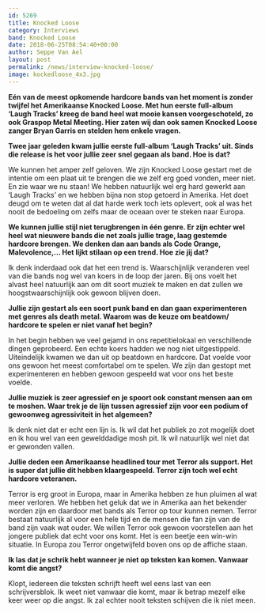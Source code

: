 ```yaml
---
id: 5269
title: Knocked Loose
category: Interviews
band: Knocked Loose
date: 2018-06-25T08:54:40+00:00
author: Seppe Van Ael
layout: post
permalink: /news/interview-knocked-loose/
image: kockedloose_4x3.jpg
---
```

**Eén van de meest opkomende hardcore bands van het moment is zonder twijfel het Amerikaanse Knocked Loose. Met hun eerste full-album ‘Laugh Tracks’ kreeg de band heel wat mooie kansen voorgeschoteld, zo ook Graspop Metal Meeting. Hier zaten wij dan ook samen Knocked Loose zanger Bryan Garris en stelden hem enkele vragen.**

**Twee jaar geleden kwam jullie eerste full-album ‘Laugh Tracks’ uit. Sinds die release is het voor jullie zeer snel gegaan als band. Hoe is dat?**

We kunnen het amper zelf geloven. We zijn Knocked Loose gestart met de intentie om een plaat uit te brengen die we zelf erg goed vonden, meer niet. En zie waar we nu staan! We hebben natuurlijk wel erg hard gewerkt aan ‘Laugh Tracks’ en we hebben bijna non stop getoerd in Amerika. Het doet deugd om te weten dat al dat harde werk toch iets oplevert, ook al was het nooit de bedoeling om zelfs maar de oceaan over te steken naar Europa.

**We kunnen jullie stijl niet terugbrengen in één genre. Er zijn echter wel heel wat nieuwere bands die net zoals jullie trage, laag gestemde hardcore brengen. We denken dan aan bands als Code Orange, Malevolence,… Het lijkt stilaan op een trend. Hoe zie jij dat?**

Ik denk inderdaad ook dat het een trend is. Waarschijnlijk veranderen veel van die bands nog wel van koers in de loop der jaren. Bij ons voelt het alvast heel natuurlijk aan om dit soort muziek te maken en dat zullen we hoogstwaarschijnlijk ook gewoon blijven doen.

**Jullie zijn gestart als een soort punk band en dan gaan experimenteren met genres als death metal. Waarom was de keuze om beatdown/ hardcore te spelen er niet vanaf het begin?** 

In het begin hebben we veel gejamd in ons repetitielokaal en verschillende dingen geprobeerd. Een echte koers hadden we nog niet uitgestippeld. Uiteindelijk kwamen we dan uit op beatdown en hardcore. Dat voelde voor ons gewoon het meest comfortabel om te spelen. We zijn dan gestopt met experimenteren en hebben gewoon gespeeld wat voor ons het beste voelde.

**Jullie muziek is zeer agressief en je spoort ook constant mensen aan om te moshen. Waar trek je de lijn tussen agressief zijn voor een podium of gewoonweg agressiviteit in het algemeen?** 

Ik denk niet dat er echt een lijn is. Ik wil dat het publiek zo zot mogelijk doet en ik hou wel van een gewelddadige mosh pit. Ik wil natuurlijk wel niet dat er gewonden vallen.

**Jullie deden een Amerikaanse headlined tour met Terror als support. Het is super dat jullie dit hebben klaargespeeld. Terror zijn toch wel echt hardcore veteranen.** 

Terror is erg groot in Europa, maar in Amerika hebben ze hun pluimen al wat meer verloren. We hebben het geluk dat we in Amerika aan het bekender worden zijn en daardoor met bands als Terror op tour kunnen nemen. Terror bestaat natuurlijk al voor een hele tijd en de mensen die fan zijn van de band zijn vaak wat ouder. We willen Terror ook gewoon voorstellen aan het jongere publiek dat echt voor ons komt. Het is een beetje een win-win situatie. In Europa zou Terror ongetwijfeld boven ons op de affiche staan.

**Ik las dat je schrik hebt wanneer je niet op teksten kan komen. Vanwaar komt die angst?**

Klopt, iedereen die teksten schrijft heeft wel eens last van een schrijversblok. Ik weet niet vanwaar die komt, maar ik betrap mezelf elke keer weer op die angst. Ik zal echter nooit teksten schijven die ik niet meen.
